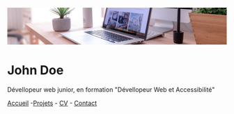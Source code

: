 ![image](https://github.com/Tom-Roche-Oclock/S01E11-Atelier-Recap/blob/main/img/desk-banner.jpg?raw=true)

# John Doe 

Dévellopeur web junior, en formation "Dévellopeur Web et Accessibilité"

[Accueil](README.md) -[Projets](projets.md) - [CV](CV.md) - [Contact](Contact.md)

